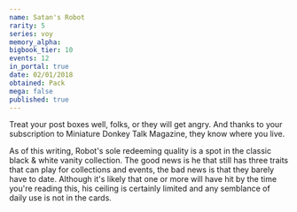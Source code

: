 ```yaml
---
name: Satan's Robot
rarity: 5
series: voy
memory_alpha:
bigbook_tier: 10
events: 12
in_portal: true
date: 02/01/2018
obtained: Pack
mega: false
published: true
---
```


Treat your post boxes well, folks, or they will get angry. And thanks to your subscription to Miniature Donkey Talk Magazine, they know where you live.

As of this writing, Robot's sole redeeming quality is a spot in the classic black & white vanity collection. The good news is he that still has three traits that can play for collections and events, the bad news is that they barely have to date. Although it's likely that one or more will have hit by the time you're reading this, his ceiling is certainly limited and any semblance of daily use is not in the cards.
